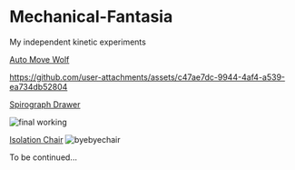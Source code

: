 # Mechanical-Fantasia
My independent kinetic experiments

[Auto Move Wolf](Projects/the_wolf.md)


https://github.com/user-attachments/assets/c47ae7dc-9944-4af4-a539-ea734db52804


[Spirograph Drawer](Projects/auto_spirograph.md)

![final working](https://github.com/user-attachments/assets/8861231e-e96b-4a08-ad33-9d4d7eb2ac16)

[Isolation Chair](Projects/isolation_chair.md)
![byebyechair](https://github.com/user-attachments/assets/97cf7a1b-5689-4e4a-843c-0d1464babd8b)


To be continued...
